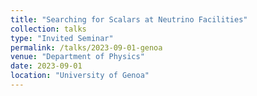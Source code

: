 ```yaml
---
title: "Searching for Scalars at Neutrino Facilities"
collection: talks
type: "Invited Seminar"
permalink: /talks/2023-09-01-genoa
venue: "Department of Physics"
date: 2023-09-01
location: "University of Genoa"
---
```



<!--This is a description of your tutorial, note the different field in type. This is a markdown files that can be all markdown-ified like any other post. Yay markdown! -->
